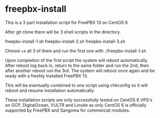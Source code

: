 # freepbx-install

This is a 3 part installation script for FreePBX 13 on CentOS 6

After git clone there will be 3 shell scripts in the directory.

freepbx-install-1.sh
freepbx-install-2.sh
freepbx-install-3.sh

Chmod +x all 3 of them and run the first one with ./freepbx-install-1.sh

Upon completion of the first script the system will reboot automatically. 
After reboot log back in, return to the same folder and run the 2nd, then after another reboot run the 3rd.
The system will reboot once again and be ready with a freshly installed FreePBX 13.

This will be eventually combined to one script using chkconfig so it will reboot and resume installation automatically.

These installation scripts are only successfully tested on CentOS 6 VPS's on GCP, DigitalOcean, VULTR and Linode 
as only CentOS 6 is officially supported by FreePBX and Sangoma for commercial modules. 
